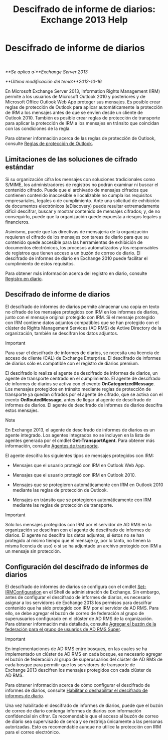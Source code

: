 ﻿---
title: 'Descifrado de informe de diarios: Exchange 2013 Help'
TOCTitle: Descifrado de informe de diarios
ms:assetid: c063e2bd-2444-480d-8b35-73f31064a31b
ms:mtpsurl: https://technet.microsoft.com/es-es/library/Dd876936(v=EXCHG.150)
ms:contentKeyID: 49895885
ms.date: 05/22/2018
mtps_version: v=EXCHG.150
ms.translationtype: MT
---

# Descifrado de informe de diarios

 

_**Se aplica a:**Exchange Server 2013_

_**Última modificación del tema:**2012-10-16_

En Microsoft Exchange Server 2013, Information Rights Management (IRM) permite a los usuarios de Microsoft Outlook 2010 y posteriores y de Microsoft Office Outlook Web App proteger sus mensajes. Es posible crear reglas de protección de Outlook para aplicar automáticamente la protección de IRM a los mensajes antes de que se envíen desde un cliente de Outlook 2010. También es posible crear reglas de protección de transporte para aplicar la protección de IRM a los mensajes en tránsito que coincidan con las condiciones de la regla.

Para obtener información acerca de las reglas de protección de Outlook, consulte [Reglas de protección de Outlook](outlook-protection-rules-exchange-2013-help.md).

## Limitaciones de las soluciones de cifrado estándar

Si su organización cifra los mensajes con soluciones tradicionales como S/MIME, los administradores de registros no podrán examinar ni buscar el contenido cifrado. Puede que el archivado de mensajes cifrados que contienen contenido inaccesible e ilocalizable no cumpla los requisitos empresariales, legales o de cumplimiento. Ante una solicitud de exhibición de documentos electrónicos (eDiscovery) puede resultar extremadamente difícil descifrar, buscar y mostrar contenido de mensajes cifrados; y, de no conseguirlo, puede que la organización quede expuesta a riesgos legales y financieros.

Asimismo, puede que las directivas de mensajería de la organización requieran el cifrado de los mensajes con tareas de diario para que su contenido quede accesible para las herramientas de exhibición de documentos electrónicos, los procesos automatizados y los responsables de registros que tienen acceso a un buzón de correo de diario. El descifrado de informes de diario en Exchange 2010 puede facilitar el cumplimiento de estos requisitos.

Para obtener más información acerca del registro en diario, consulte [Registro en diario](journaling-exchange-2013-help.md).

## Descifrado de informe de diarios

El descifrado de informes de diarios permite almacenar una copia en texto no cifrado de los mensajes protegidos con IRM en los informes de diarios, junto con el mensaje original protegido con IRM. Si el mensaje protegido con IRM contiene datos adjuntos compatibles que se han protegido con el clúster de Rights Management Services (AD RMS) de Active Directory de la organización, también se descifran los datos adjuntos.


> [!IMPORTANT]
> Para usar el descifrado de informes de diarios, se necesita una licencia de acceso de cliente (CAL) de Exchange Enterprise. El descifrado de informes de diarios sólo es compatible con el registro de diarios premium.



El descifrado lo realiza el agente de descifrado de informes de diarios, un agente de transporte centrado en el cumplimiento. El agente de descifrado de informes de diarios se activa con el evento **OnCategorizedMessage**. Los mensajes protegidos en tránsito mediante reglas de protección de transporte ya quedan cifrados por el agente de cifrado, que se activa con el evento **OnRoutedMessage**, antes de llegar al agente de descifrado de informes de diarios. El agente de descifrado de informes de diarios descifra estos mensajes.


> [!NOTE]
> En Exchange&nbsp;2013, el agente de descifrado de informes de diarios es un agente integrado. Los agentes integrados no se incluyen en la lista de agentes generada por el cmdlet <STRONG>Get-TransportAgent</STRONG>. Para obtener más información, consulte <A href="transport-agents-exchange-2013-help.md">Agentes de transporte</A>.



El agente descifra los siguientes tipos de mensajes protegidos con IRM:

  - Mensajes que el usuario protegió con IRM en Outlook Web App.

  - Mensajes que el usuario protegió con IRM en Outlook 2010.

  - Mensajes que se protegieron automáticamente con IRM en Outlook 2010 mediante las reglas de protección de Outlook.

  - Mensajes en tránsito que se protegieron automáticamente con IRM mediante las reglas de protección de transporte.


> [!IMPORTANT]
> Sólo los mensajes protegidos con IRM por el servidor de AD&nbsp;RMS en la organización se descifran con el agente de descifrado de informes de diarios. El agente no descifra los datos adjuntos, si éstos no se han protegido al mismo tiempo que el mensaje (y, por lo tanto, no tienen la misma licencia de uso) o si se ha adjuntado un archivo protegido con IRM a un mensaje sin protección.



## Configuración del descifrado de informes de diarios

El descifrado de informes de diarios se configura con el cmdlet [Set-IRMConfiguration](https://technet.microsoft.com/es-es/library/dd979792\(v=exchg.150\)) en el Shell de administración de Exchange. Sin embargo, antes de configurar el descifrado de informes de diarios, es necesario asignar a los servidores de Exchange 2013 los permisos para descifrar contenido que ha sido protegido con IRM por el servidor de AD RMS. Para ello, se debe agregar el buzón de correo de federación al grupo de superusuarios configurado en el clúster de AD RMS de la organización. Para obtener información más detallada, consulte [Agregar el buzón de la federación para el grupo de usuarios de AD RMS Super](add-the-federation-mailbox-to-the-ad-rms-super-users-group-exchange-2013-help.md).


> [!IMPORTANT]
> En implementaciones de AD&nbsp;RMS entre bosques, en las cuales se ha implementado un clúster de AD&nbsp;RMS en cada bosque, es necesario agregar el buzón de federación al grupo de superusuarios del clúster de AD&nbsp;RMS de cada bosque para permitir que los servidores de transporte de Exchange&nbsp;2013 descifren los mensajes protegidos con cada clúster de AD&nbsp;RMS.



Para obtener información acerca de cómo configurar el descifrado de informes de diarios, consulte [Habilitar o deshabilitar el descifrado de informes de diario](enable-or-disable-journal-report-decryption-exchange-2013-help.md).

Una vez habilitado el descifrado de informes de diarios, puede que el buzón de correo de diario contenga informes de diarios con información confidencial sin cifrar. Es recomendable que el acceso al buzón de correo de diario sea supervisado de cerca y se restrinja únicamente a las personas autorizadas. Esto es recomendable aunque no utilice la protección con IRM para el correo electrónico.

